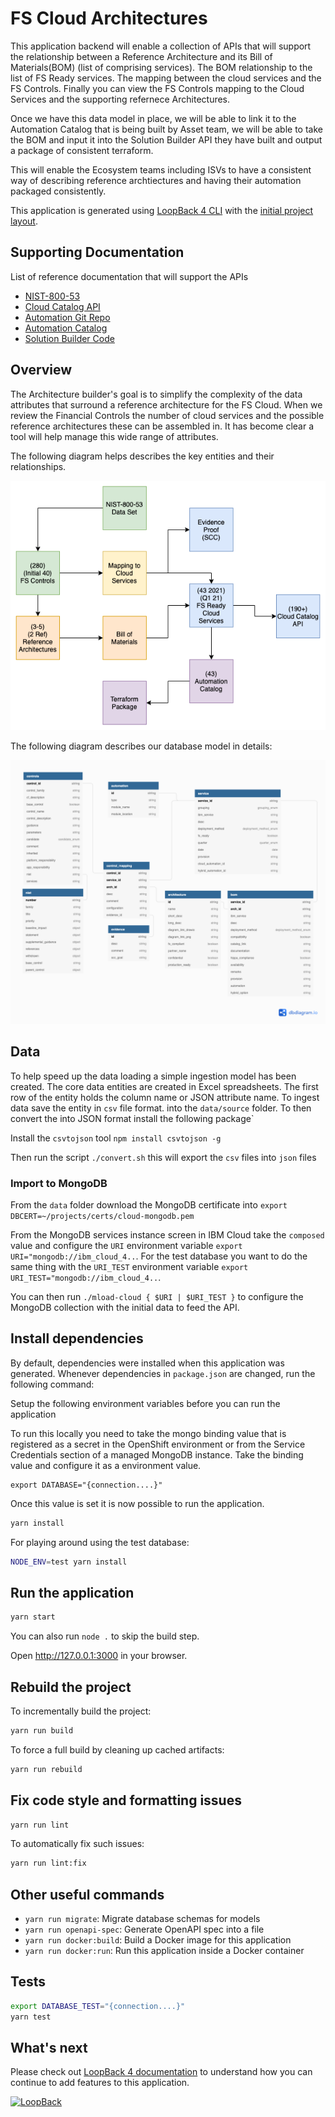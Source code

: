 # FS Cloud Architectures

This application backend will enable a collection of APIs that will support the relationship between a 
Reference Architecture and its Bill of Materials(BOM) (list of comprising services). The BOM relationship to 
the list of FS Ready services. The mapping between the cloud services and the FS Controls. Finally you can 
view the FS Controls mapping to the Cloud Services and the supporting refernece Architectures.

Once we have this data model in place, we will be able to link it to the Automation Catalog that is being
built by Asset team,  we will be able to take the BOM and input it into the Solution Builder API they have built
and output a package of consistent terraform.

This will enable the Ecosystem teams including ISVs to have a consistent way of describing reference archtiectures
and having their automation packaged consistently.

This application is generated using [LoopBack 4 CLI](https://loopback.io/doc/en/lb4/Command-line-interface.html) with the
[initial project layout](https://loopback.io/doc/en/lb4/Loopback-application-layout.html).

## Supporting Documentation

List of reference documentation that will support the APIs

- [NIST-800-53](https://nvd.nist.gov/800-53)
- [Cloud Catalog API](https://globalcatalog.cloud.ibm.com/api/v1?_limit=100&complete=false&q=is.volume)
- [Automation Git Repo](https://github.com/ibm-garage-cloud/garage-terraform-modules/blob/main/MODULES.md)
- [Automation Catalog](https://raw.githubusercontent.com/ibm-garage-cloud/garage-terraform-modules/gh-pages/index.yaml)
- [Solution Builder Code]()

## Overview

The Architecture builder's goal is to simplify the complexity of the data attributes that surround a
reference architecture for the FS Cloud. When we review the Financial Controls the number of cloud services
and the possible reference architectures these can be assembled in. It has become clear
a tool will help manage this wide range of attributes.

The following diagram helps describes the key entities and their relationships.

![Data Model](./data/data-model.png)

The following diagram describes our database model in details:

![Database Model](./data/dbdocs/db-specs.png)

## Data

To help speed up the data loading a simple ingestion model has been created. The core
data entities are created in Excel spreadsheets. The first row of the entity holds
the column name or JSON attribute name. To ingest data save the entity in `csv` file 
format. into the `data/source` folder. To then convert the into JSON format
install the following package`

Install the `csvtojson` tool `npm install csvtojson -g`

Then run the script `./convert.sh` this will export the `csv` files into `json` files

### Import to MongoDB

From the `data` folder download the MongoDB certificate into `export DBCERT=~/projects/certs/cloud-mongodb.pem`

From the MongoDB services instance screen in IBM Cloud take the `composed` value and configure
the `URI` environment variable `export URI="mongodb://ibm_cloud_4..`.
For the test database you want to do the same thing with the `URI_TEST` environment variable `export URI_TEST="mongodb://ibm_cloud_4..`.

You can then run `./mload-cloud { $URI | $URI_TEST }` to configure the MongoDB collection with the initial data to 
feed the API.

## Install dependencies

By default, dependencies were installed when this application was generated.
Whenever dependencies in `package.json` are changed, run the following command:

Setup the following environment variables before you can run the application

To run this locally you need to take the mongo binding value that is registered as a 
secret in the OpenShift environment or from the Service Credentials section of a 
managed MongoDB instance. Take the binding value and configure it as a environment value.

```base
export DATABASE="{connection....}"
```

Once this value is set it is now possible to run the application.

```sh
yarn install
```

For playing around using the test database:

```sh
NODE_ENV=test yarn install
```

## Run the application

```sh
yarn start
```

You can also run `node .` to skip the build step.

Open http://127.0.0.1:3000 in your browser.

## Rebuild the project

To incrementally build the project:

```sh
yarn run build
```

To force a full build by cleaning up cached artifacts:

```sh
yarn run rebuild
```

## Fix code style and formatting issues

```sh
yarn run lint
```

To automatically fix such issues:

```sh
yarn run lint:fix
```

## Other useful commands

- `yarn run migrate`: Migrate database schemas for models
- `yarn run openapi-spec`: Generate OpenAPI spec into a file
- `yarn run docker:build`: Build a Docker image for this application
- `yarn run docker:run`: Run this application inside a Docker container

## Tests

```sh
export DATABASE_TEST="{connection....}"
yarn test
```

## What's next

Please check out [LoopBack 4 documentation](https://loopback.io/doc/en/lb4/) to
understand how you can continue to add features to this application.

[![LoopBack](https://github.com/strongloop/loopback-next/raw/master/docs/site/imgs/branding/Powered-by-LoopBack-Badge-(blue)-@2x.png)](http://loopback.io/)